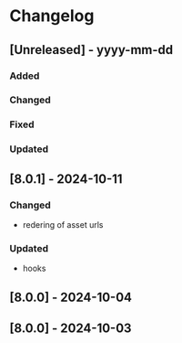 # Changelog
## [Unreleased] - yyyy-mm-dd

### Added

### Changed

### Fixed

### Updated

## [8.0.1] - 2024-10-11


### Changed
- redering of asset urls

### Updated
- hooks

## [8.0.0] - 2024-10-04


## [8.0.0] - 2024-10-03
